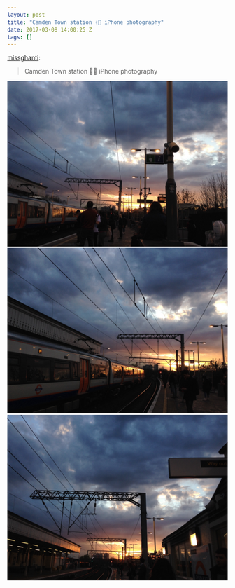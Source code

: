 ```yaml
---
layout: post
title: "Camden Town station ✌🏼️ iPhone photography"
date: 2017-03-08 14:00:25 Z
tags: []
---
```

[missghanti](http://missghanti.tumblr.com/post/142808196218/camden-town-station-iphone-photography):

> Camden Town station ✌🏼️ iPhone photography

![](/media/2017/03/158149922922_0.jpg)
![](/media/2017/03/158149922922_1.jpg)
![](/media/2017/03/158149922922_2.jpg)
